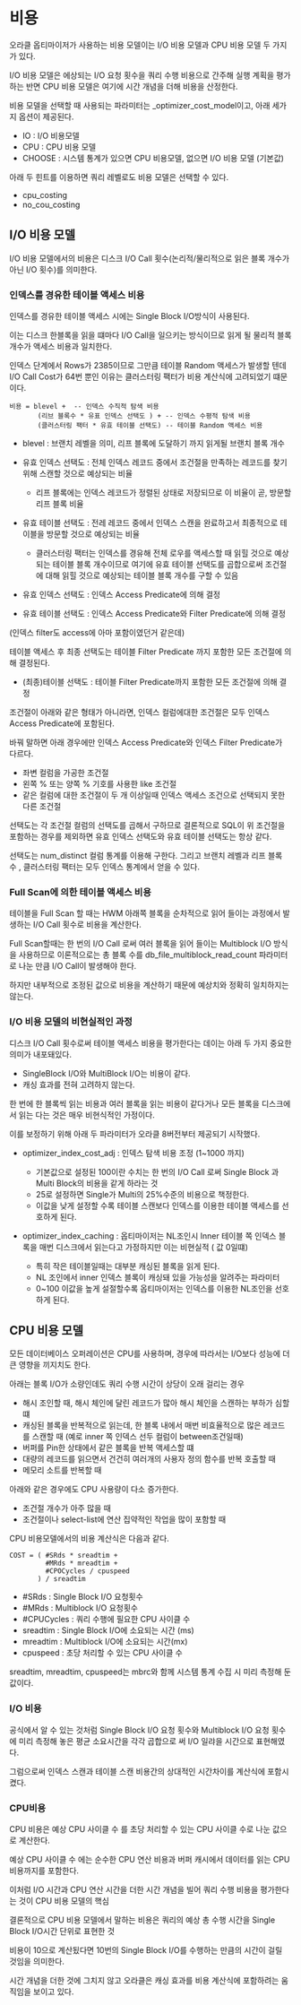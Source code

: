 # 비용

오라클 옵티마이저가 사용하는 비용 모델이는 I/O 비용 모델과 CPU 비용 모델 두 가지가 있다.

I/O 비용 모델은 에상되는 I/O 요청 횟수을 쿼리 수행 비용으로 간주해 실행 계획을 평가하는 반면 CPU 비용 모델은 여기에 시간 개념을 더해 비용을 산정한다.

비용 모델을 선택할 때 사용되는 파라미터는 \_optimizer_cost_model이고, 아래 세가지 옵션이 제공된다.

-   IO : I/O 비용모델
-   CPU : CPU 비용 모델
-   CHOOSE : 시스템 통계가 있으면 CPU 비용모델, 없으면 I/O 비용 모델 (기본값)

아래 두 힌트를 이용하면 쿼리 레벨로도 비용 모델은 선택할 수 있다.

-   cpu_costing
-   no_cou_costing

## I/O 비용 모델

I/O 비용 모델에서의 비용은 디스크 I/O Call 횟수(논리적/물리적으로 읽은 블록 개수가 아닌 I/O 횟수)를 의미한다.

### 인덱스를 경유한 테이블 액세스 비용

인덱스를 경유한 테이블 액세스 시에는 Single Block I/O방식이 사용된다.

이는 디스크 한블록을 읽을 떄마다 I/O Call을 일으키는 방식이므로 읽게 될 물리적 블록 개수가 액세스 비용과 일치한다.

인덱스 단계에서 Rows가 2385이므로 그만큼 테이블 Random 액세스가 발생할 텐데 I/O Call Cost가 64번 뿐인 이유는 클러스터링 팩터가 비용 계산식에 고려되었기 떄문이다.

```
비용 = blevel +  -- 인덱스 수직적 탐색 비용
       (리브 블록수 * 유표 인덱스 선택도 ) + -- 인덱스 수평적 탐색 비용
       (클러스터링 팩터 * 유효 테이블 선택도) -- 테이블 Random 액세스 비용
```

-   blevel : 브랜치 레벨을 의미, 리프 블록에 도달하기 까지 읽게될 브랜치 블록 개수

-   유효 인덱스 선택도 : 전체 인덱스 레코드 중에서 조건절을 만족하는 레코드를 찾기위해 스캔할 것으로 예상되는 비율

    -   리프 블록에는 인덱스 레코드가 정렬된 상태로 저장되므로 이 비율이 곧, 방문할 리프 블록 비율

-   유효 테이블 선택도 : 전레 레코드 중에서 인덱스 스캔을 완료하고서 최종적으로 테이블을 방문할 것으로 예상되는 비율

    -   클러스터링 팩터는 인덱스를 경유해 전체 로우를 액세스할 때 읽힐 것으로 예상되는 테이블 블록 개수이므로 여기에 유효 테이블 선택도를 곱합으로써 조건절에 대해 읽힐 것으로 예상되는 테이블 블록 개수를 구할 수 있음

-   유효 인덱스 선택도 : 인덱스 Access Predicate에 의해 결정
-   유효 테이블 선택도 : 인덱스 Access Predicate와 Filter Predicate에 의해 결정

(인덱스 filter도 access에 아마 포함이였던거 같은데)

테이블 액세스 후 최종 선택도는 테이블 Filter Predicate 까지 포함한 모든 조건절에 의해 결정된다.

-   (최종)테이블 선택도 : 테이블 Filter Predicate까지 포함한 모든 조건절에 의해 결정

조건절이 아래와 같은 형태가 아니라면, 인덱스 컬럼에대한 조건절은 모두 인덱스 Access Predicate에 포함된다.

바꿔 말하면 아래 경우에만 인덱스 Access Predicate와 인덱스 Filter Predicate가 다르다.

-   좌변 컬럼을 가공한 조건절
-   왼쪽 % 또는 양쪽 % 기호를 사용한 like 조건절
-   같은 컬럼에 대한 조건절이 두 개 이상일때 인덱스 액세스 조건으로 선택되지 못한 다른 조건절

선택도는 각 조건절 컬럼의 선택도를 곱해서 구하므로 결론적으로 SQL이 위 조건절을 포함하는 경우를 제외하면 유효 인덱스 선택도와 유효 테이블 선택도는 항상 같다.

선택도는 num_distinct 컬럼 통계를 이용해 구한다. 그리고 브랜치 레벨과 리프 블록 수 , 클러스터링 팩터는 모두 인덱스 통계에서 얻을 수 있다.

### Full Scan에 의한 테이블 액세스 비용

테이블을 Full Scan 할 때는 HWM 아래쪽 블록을 순차적으로 읽어 들이는 과정에서 발생하는 I/O Call 횟수로 비용을 계산한다.

Full Scan할때는 한 번의 I/O Call 로써 여러 블록을 읽어 들이는 Multiblock I/O 방식을 사용하므로 이론적으로는 총 블록 수를 db_file_multiblock_read_count 파라미터로 나눈 만큼 I/O Call이 발생해야 한다.

하지만 내부적으로 조정된 값으로 비용을 계산하기 때문에 예상치와 정확히 일치하지는 않는다.

### I/O 비용 모델의 비현실적인 과정

디스크 I/O Call 횟수로써 테이블 액세스 비용을 평가한다는 데이는 아래 두 가지 중요한 의미가 내포돼있다.

-   SingleBlock I/O와 MultiBlock I/O는 비용이 같다.
-   캐싱 효과를 전혀 고려하지 않는다.

한 번에 한 블록씩 읽는 비용과 여러 블록을 읽는 비용이 같다거나 모든 블록을 디스크에서 읽는 다는 것은 매우 비현식적인 가정이다.

이를 보정하기 위해 아래 두 파라미터가 오라클 8버전부터 제공되기 시작했다.

-   optimizer_index_cost_adj : 인덱스 탐색 비용 조정 (1~1000 까지)

    -   기본값으로 설정된 100이란 수치는 한 번의 I/O Call 로써 Single Block 과 Multi Block의 비용을 같게 하라는 것
    -   25로 설정하면 Single가 Multi의 25%수준의 비용으로 책정한다.
    -   이값을 낮게 설정할 수록 테이블 스캔보다 인덱스를 이용한 테이블 액세스를 선호하게 된다.

-   optimizer_index_caching : 옵티마이저는 NL조인시 Inner 테이블 쪽 인덱스 블록을 매번 디스크에서 읽는다고 가정하지만 이는 비현실적 ( 값 0일떄)
    -   특히 작은 테이블일때는 대부분 캐싱된 블록을 읽게 된다.
    -   NL 조인에서 inner 인덱스 블록이 캐싱돼 있을 가능성을 알려주는 파라미터
    -   0~100 이값을 높게 설절할수록 옵티마이저는 인덱스를 이용한 NL조인을 선호하게 된다.

## CPU 비용 모델

모든 데이터베이스 오퍼레이션은 CPU를 사용하며, 경우에 따라서는 I/O보다 성능에 더 큰 영향을 끼지치도 한다.

아래는 블록 I/O가 소량인데도 쿼리 수행 시간이 상당이 오래 걸리는 경우

-   해시 조인할 때, 해시 체인에 달린 레코드가 많아 해시 체인을 스캔하는 부하가 심할 떄
-   캐싱된 블록을 반복적으로 읽는데, 한 블록 내에서 매번 비효율적으로 많은 레코드를 스캔할 때 (예로 inner 쪽 인덱스 선두 컬럼이 between조건일때)
-   버퍼를 Pin한 상태에서 같은 블록을 반복 액세스할 떄
-   대량의 레코드를 읽으면서 건건히 여러개의 사용자 정의 함수를 반복 호출할 때
-   메모리 소트를 반복할 때

아래와 같은 경우에도 CPU 사용량이 다소 증가한다.

-   조건절 개수가 아주 많을 때
-   조건절이나 select-list에 연산 집약적인 작업을 많이 포함할 때

CPU 비용모델에서의 비용 계산식은 다음과 같다.

```
COST = ( #SRds * sreadtim +
         #MRds * mreadtim +
         #CPOCycles / cpuspeed
       ) / sreadtim
```

-   #SRds : Single Block I/O 요청횟수
-   #MRds : Multiblock I/O 요청횟수
-   #CPUCycles : 쿼리 수행에 필요한 CPU 사이클 수
-   sreadtim : Single Block I/O에 소요되는 시간 (ms)
-   mreadtim : Multiblock I/O에 소요되는 시간(mx)
-   cpuspeed : 초당 처리할 수 있는 CPU 사이클 수

sreadtim, mreadtim, cpuspeed는 mbrc와 함께 시스템 통계 수집 시 미리 측정해 둔 값이다.

### I/O 비용

공식에서 알 수 있는 것처럼 Single Block I/O 요청 횟수와 Multiblock I/O 요청 횟수에 미리 측정해 놓은 평균 소요시간을 각각 곱합으로 써 I/O 일랴을 시간으로 표현해였다.

그럼으로써 인덱스 스캔과 테이블 스캔 비용간의 상대적인 시간차이를 계산식에 포함시켰다.

### CPU비용

CPU 비용은 예상 CPU 사이클 수 를 초당 처리할 수 있는 CPU 사이클 수로 나눈 값으로 계산한다.

예상 CPU 사이클 수 에는 순수한 CPU 연산 비용과 버퍼 캐시에서 데이터를 읽는 CPU 비용까지를 포함한다.

이처럼 I/O 시간과 CPU 연산 시간을 더한 시간 개념을 빌어 쿼리 수행 비용을 평가한다는 것이 CPU 비용 모델의 핵심

결론적으로 CPU 비용 모델에서 말하는 비용은 쿼리의 예상 총 수행 시간을 Single Block I/O시간 단위로 표현한 것

비용이 10으로 계산됬다면 10번의 Single Block I/O를 수행하는 만큼의 시간이 걸릴 것임을 의미한다.

시간 개념을 더한 것에 그치지 않고 오라클은 캐싱 효과를 비용 계산식에 포함하려는 움직임을 보이고 있다.
